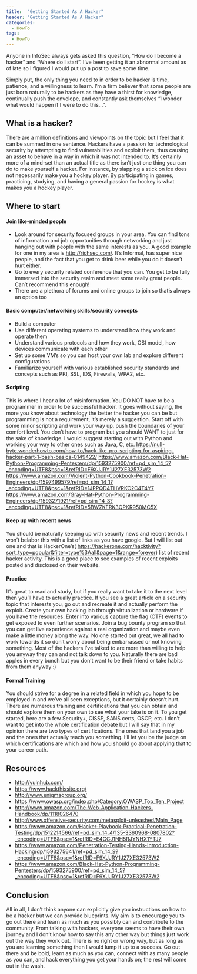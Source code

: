 ```yaml
---
title:  "Getting Started As A Hacker"
header: "Getting Started As A Hacker"
categories: 
  - HowTo
tags:
  - HowTo
---
```


Anyone in InfoSec always gets asked this question, “How do I become a hacker” and “Where do I start”. I’ve been getting it an abnormal amount as of late so I figured I would put up a post to save some time.  

Simply put, the only thing you need to in order to be hacker is time, patience, and a willingness to learn. I’m a firm believer that some people are just born naturally to be hackers as they have a thirst for knowledge, continually push the envelope, and constantly ask themselves “I wonder what would happen if I were to do this…”.  

## What is a hacker?  

There are a million definitions and viewpoints on the topic but I feel that it can be summed in one sentence. Hackers have a passion for technological security by attempting to find vulnerabilities and exploit them, thus causing an asset to behave in a way in which it was not intended to. It’s certainly more of a mind-set than an actual title as there isn’t just one thing you can do to make yourself a hacker. For instance, by slapping a stick on ice does not necessarily make you a hockey player. By participating in games, practicing, studying, and having a general passion for hockey is what makes you a hockey player.  

## Where to start  

#### Join like-minded people  
- Look around for security focused groups in your area. You can find tons of information and job opportunities through networking and just hanging out with people with the same interests as you. A good example for one in my area is http://richsec.com/. It’s Informal, has super nice people, and the fact that you get to drink beer while you do it doesn’t hurt either.  
- Go to every security related conference that you can. You get to be fully immersed into the security realm and meet some really great people. Can’t recommend this enough!  
- There are a plethora of forums and online groups to join so that’s always an option too  

#### Basic computer/networking skills/security concepts  
- Build a computer
- Use different operating systems to understand how they work and operate them
- Understand various protocols and how they work, OSI model, how devices communicate with each other
- Set up some VM’s so you can host your own lab and explore different configurations
- Familiarize yourself with various established security standards and concepts such as PKI, SSL, IDS, Firewalls, WPA2, etc.

#### Scripting  
This is where I hear a lot of misinformation. You DO NOT have to be a programmer in order to be successful hacker. It goes without saying, the more you know about technology the better the hacker you can be but programming is not a requirement, it’s merely a suggestion. Start off with some minor scripting and work your way up, push the boundaries of your comfort level. You don’t have to program but you should WANT to just for the sake of knowledge. I would suggest starting out with Python and working your way to other ones such as Java, C, etc.
https://null-byte.wonderhowto.com/how-to/hack-like-pro-scripting-for-aspiring-hacker-part-1-bash-basics-0149422/
https://www.amazon.com/Black-Hat-Python-Programming-Pentesters/dp/1593275900/ref=pd_sim_14_5?_encoding=UTF8&psc=1&refRID=F9XJJRY1J27XE32573W2
https://www.amazon.com/Violent-Python-Cookbook-Penetration-Engineers/dp/1597499579/ref=pd_sim_14_1?_encoding=UTF8&psc=1&refRID=1JPPQD4THVRKC2C4T4Y7
https://www.amazon.com/Gray-Hat-Python-Programming-Engineers/dp/1593271921/ref=pd_sim_14_3?_encoding=UTF8&psc=1&refRID=5BWZKFRK3QPKR950MC5X

#### Keep up with recent news  
You should be naturally keeping up with security news and recent trends. I won’t belabor this with a list of links as you have google. But I will list out one and that is HackerOne’s( https://hackerone.com/hacktivity?sort_type=popular&filter=type%3Aall&page=1&range=forever) list of recent hacker activity. This is a good place to see examples of recent exploits posted and disclosed on their website.

#### Practice  
It’s great to read and study, but if you really want to take it to the next level then you’ll have to actually practice. If you see a great article on a security topic that interests you, go out and recreate it and actually perform the exploit. Create your own hacking lab through virtualization or hardware if you have the resources. Enter into various capture the flag (CTF) events to get exposed to even further scenarios. Join a bug bounty program so that you can get live experience against a real organization and maybe even make a little money along the way. No one started out great, we all had to work towards it so don’t worry about being embarrassed or not knowing something. Most of the hackers I’ve talked to are more than willing to help you anyway they can and not talk down to you. Naturally there are bad apples in every bunch but you don’t want to be their friend or take habits from them anyway :)

#### Formal Training  
You should strive for a degree in a related field in which you hope to be employed in and we’ve all seen exceptions, but it certainly doesn’t hurt. There are numerous training and certifications that you can obtain and should explore them on your own to see what your take is on it. To you get started, here are a few Security+, CISSP, SANS certs, OSCP, etc. I don’t want to get into the whole certification debate but I will say that in my opinion there are two types of certifications. The ones that land you a job and the ones that actually teach you something. I’ll let you be the judge on which certifications are which and how you should go about applying that to your career path.

## Resources  
- http://vulnhub.com/
- https://www.hackthissite.org/
- http://www.enigmagroup.org/
- https://www.owasp.org/index.php/Category:OWASP_Top_Ten_Project
- http://www.amazon.com/The-Web-Application-Hackers-Handbook/dp/1118026470
- http://www.offensive-security.com/metasploit-unleashed/Main_Page
- https://www.amazon.com/Hacker-Playbook-Practical-Penetration-Testing/dp/1512214566/ref=pd_sim_14_4/135-3360968-0807802?_encoding=UTF8&psc=1&refRID=E4GCJ1NH5RJYNHX1YTJ7
- https://www.amazon.com/Penetration-Testing-Hands-Introduction-Hacking/dp/1593275641/ref=pd_sim_14_9?_encoding=UTF8&psc=1&refRID=F9XJJRY1J27XE32573W2
- https://www.amazon.com/Black-Hat-Python-Programming-Pentesters/dp/1593275900/ref=pd_sim_14_5?_encoding=UTF8&psc=1&refRID=F9XJJRY1J27XE32573W2

## Conclusion  

All in all, I don’t think anyone can explicitly give you instructions on how to be a hacker but we can provide blueprints. My aim is to encourage you to go out there and learn as much as you possibly can and contribute to the community. From talking with hackers, everyone seems to have their own journey and I don’t know how to say this any other way but things just work out the way they work out. There is no right or wrong way, but as long as you are learning something then I would lump it up to a success. Go out there and be bold, learn as much as you can, connect with as many people as you can, and hack everything you get your hands on; the rest will come out in the wash.

